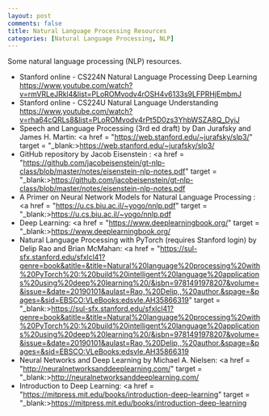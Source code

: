 ```yaml
---
layout: post
comments: false
title: Natural Language Processing Resources
categories: [Natural Language Processing, NLP]
---
```


Some natural language processing (NLP) resources.

- Stanford online - CS224N Natural Language Processing Deep Learning <a href = "https://www.youtube.com/watch?v=rmVRLeJRkl4&list=PLoROMvodv4rOSH4v6133s9LFPRHjEmbmJ" target = "_blank">https://www.youtube.com/watch?v=rmVRLeJRkl4&list=PLoROMvodv4rOSH4v6133s9LFPRHjEmbmJ</a>
- Stanford online - CS224U Natural Language Understanding <a href = "https://www.youtube.com/watch?v=rha64cQRLs8&list=PLoROMvodv4rPt5D0zs3YhbWSZA8Q_DyiJ" target = "_blank">https://www.youtube.com/watch?v=rha64cQRLs8&list=PLoROMvodv4rPt5D0zs3YhbWSZA8Q_DyiJ</a>
- Speech and Language Processing (3rd ed draft) by Dan Jurafsky and James H. Martin: <a href = "https://web.stanford.edu/~jurafsky/slp3/" target = "_blank:>https://web.stanford.edu/~jurafsky/slp3/</a>
- GitHub repository by Jacob Eisenstein : <a href = "https://github.com/jacobeisenstein/gt-nlp-class/blob/master/notes/eisenstein-nlp-notes.pdf" target = "_blank:>https://github.com/jacobeisenstein/gt-nlp-class/blob/master/notes/eisenstein-nlp-notes.pdf</a>
- A Primer on Neural Network Models for Natural Language Processing : <a href = "https://u.cs.biu.ac.il/~yogo/nnlp.pdf" target = "_blank:>https://u.cs.biu.ac.il/~yogo/nnlp.pdf</a>
- Deep Learning: <a href = "https://www.deeplearningbook.org/" target = "_blank:>https://www.deeplearningbook.org/</a>
- Natural Language Processing with PyTorch (requires Stanford login) by Delip Rao and Brian McMahan: <a href = "https://sul-sfx.stanford.edu/sfxlcl41?genre=book&atitle=&title=Natural%20language%20processing%20with%20PyTorch%20:%20build%20intelligent%20language%20applications%20using%20deep%20learning%20/&isbn=9781491978207&volume=&issue=&date=20190101&aulast=Rao,%20Delip,,%20author.&spage=&pages=&sid=EBSCO:VLeBooks:edsvle.AH35866319" target = "_blank:>https://sul-sfx.stanford.edu/sfxlcl41?genre=book&atitle=&title=Natural%20language%20processing%20with%20PyTorch%20:%20build%20intelligent%20language%20applications%20using%20deep%20learning%20/&isbn=9781491978207&volume=&issue=&date=20190101&aulast=Rao,%20Delip,,%20author.&spage=&pages=&sid=EBSCO:VLeBooks:edsvle.AH35866319</a>
- Neural Networks and Deep Learning by Michael A. Nielsen: <a href = "http://neuralnetworksanddeeplearning.com/" target = "_blank:>http://neuralnetworksanddeeplearning.com/</a>
- Introduction to Deep Learning: <a href = "https://mitpress.mit.edu/books/introduction-deep-learning" target = "_blank:>https://mitpress.mit.edu/books/introduction-deep-learning</a>
